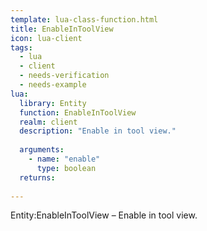 ```yaml
---
template: lua-class-function.html
title: EnableInToolView
icon: lua-client
tags:
  - lua
  - client
  - needs-verification
  - needs-example
lua:
  library: Entity
  function: EnableInToolView
  realm: client
  description: "Enable in tool view."
  
  arguments:
    - name: "enable"
      type: boolean
  returns:
    
---
```


<div class="lua__search__keywords">
Entity:EnableInToolView &#x2013; Enable in tool view.
</div>

